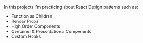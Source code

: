 In this projects I'm practicing about React Design patterns such as:

- Function as Children
- Render Props
- High Order Components
- Container & Presentational Components
- Custom Hooks

